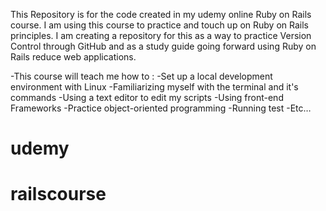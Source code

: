 This Repository is for the code created in my udemy online Ruby on Rails course. I am using this course to practice and touch up on Ruby on Rails principles. I am creating a repository for this as a way to practice Version Control through GitHub and as a study guide going forward using Ruby on Rails reduce web applications.

-This course will teach me how to :
-Set up a local development environment with Linux
-Familiarizing myself with the terminal and it's commands 
-Using a text editor to edit my scripts 
-Using front-end Frameworks
-Practice object-oriented programming 
-Running test 
-Etc… 

# udemy
# railscourse
